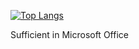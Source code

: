 
[![Top Langs](https://github-readme-stats.vercel.app/api/top-langs/?username=nixnar&hide=html&theme=dark)](https://github.com/nixnar/github-readme-stats)

Sufficient in Microsoft Office
<!--
**nixnar/nixnar** is a ✨ _special_ ✨ repository because its `README.md` (this file) appears on your GitHub profile.

Here are some ideas to get you started:

- 🔭 I’m currently working on ...
- 🌱 I’m currently learning ...
- 👯 I’m looking to collaborate on ...
- 🤔 I’m looking for help with ...
- 💬 Ask me about ...
- 📫 How to reach me: ...
- 😄 Pronouns: ...
- ⚡ Fun fact: ...
-->
